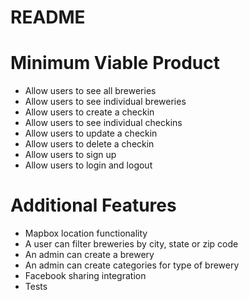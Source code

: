 # README

# Minimum Viable Product

- Allow users to see all breweries
- Allow users to see individual breweries
- Allow users to create a checkin
- Allow users to see individual checkins
- Allow users to update a checkin 
- Allow users to delete a checkin 
- Allow users to sign up 
- Allow users to login and logout

# Additional Features
- Mapbox location functionality
- A user can filter breweries by city, state or zip code
- An admin can create a brewery
- An admin can create categories for type of brewery
- Facebook sharing integration
- Tests

